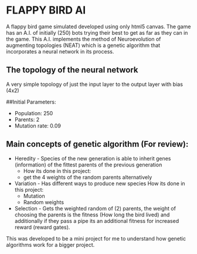 # FLAPPY BIRD AI
A flappy bird game simulated developed using only html5 canvas.
The game has an A.I. of initially (250) bots trying their best to get as far as they can in the game. This A.I. implements the method of Neuroevolution of augmenting topologies (NEAT) which is a genetic algorithm that incorporates a neural network in its process.


## The topology of the neural network
A very simple topology of just the input layer to the output layer with bias (4x2)

##Initial Parameters:
- Population: 250
- Parents: 2
- Mutation rate: 0.09

## Main concepts of genetic algorithm (For review):
- Heredity - Species of the new generation is able to inherit genes (information) of the fittest parents of the previous generation
    - How its done in this project:
    - get the 4 weights of the random parents alternatively
- Variation - Has different ways to produce new species 
    How its done in this project:
     - Mutation
     - Random weights
- Selection - Gets the weighted random of (2) parents, the weight of choosing the parents is the fitness (How long the bird lived) and additionally if they pass a pipe its an additional fitness for increased reward (reward gates).



This was developed to be a mini project for me to understand how genetic algorithms work for a bigger project.